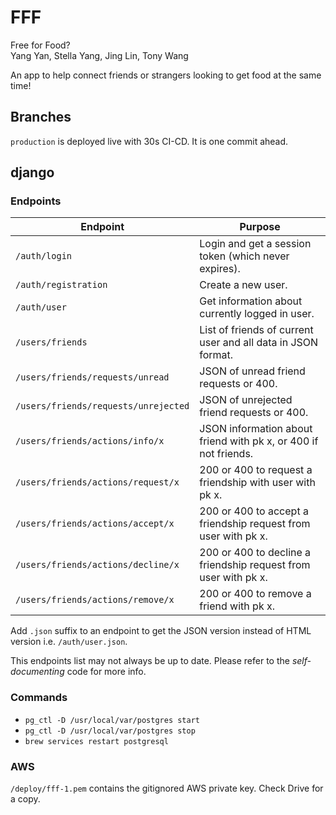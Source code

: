 # FFF

Free for Food?\
Yang Yan, Stella Yang, Jing Lin, Tony Wang

An app to help connect friends or strangers looking to get food at the same time!

## Branches

`production` is deployed live with 30s CI-CD. It is one commit ahead.

## django

### Endpoints

Endpoint|Purpose
-|-
`/auth/login`|Login and get a session token (which never expires).
`/auth/registration`|Create a new user.
`/auth/user`|Get information about currently logged in user.
`/users/friends`|List of friends of current user and all data in JSON format.
`/users/friends/requests/unread`|JSON of unread friend requests or 400.
`/users/friends/requests/unrejected`|JSON of unrejected friend requests or 400.
`/users/friends/actions/info/x`|JSON information about friend with pk x, or 400 if not friends.
`/users/friends/actions/request/x`|200 or 400 to request a friendship with user with pk x.
`/users/friends/actions/accept/x`|200 or 400 to accept a friendship request from user with pk x.
`/users/friends/actions/decline/x`|200 or 400 to decline a friendship request from user with pk x.
`/users/friends/actions/remove/x`|200 or 400 to remove a friend with pk x.

Add `.json` suffix to an endpoint to get the JSON version instead of HTML version i.e. `/auth/user.json`.

This endpoints list may not always be up to date. Please refer to the *self-documenting* code for more info.

### Commands

* `pg_ctl -D /usr/local/var/postgres start`
* `pg_ctl -D /usr/local/var/postgres stop`
* `brew services restart postgresql`

### AWS

`/deploy/fff-1.pem` contains the gitignored AWS private key. Check Drive for a copy.
